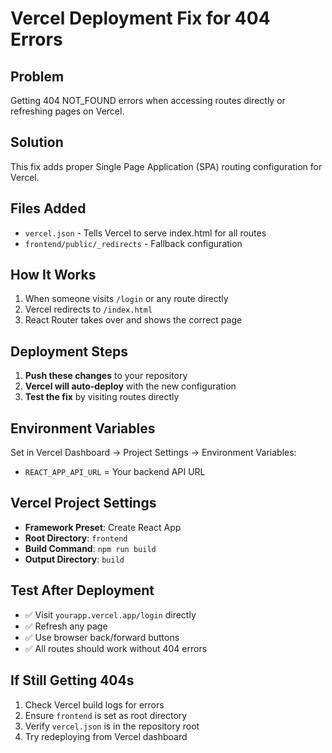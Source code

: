 # Vercel Deployment Fix for 404 Errors

## Problem
Getting 404 NOT_FOUND errors when accessing routes directly or refreshing pages on Vercel.

## Solution
This fix adds proper Single Page Application (SPA) routing configuration for Vercel.

## Files Added
- `vercel.json` - Tells Vercel to serve index.html for all routes
- `frontend/public/_redirects` - Fallback configuration

## How It Works
1. When someone visits `/login` or any route directly
2. Vercel redirects to `/index.html` 
3. React Router takes over and shows the correct page

## Deployment Steps
1. **Push these changes** to your repository
2. **Vercel will auto-deploy** with the new configuration
3. **Test the fix** by visiting routes directly

## Environment Variables
Set in Vercel Dashboard → Project Settings → Environment Variables:
- `REACT_APP_API_URL` = Your backend API URL

## Vercel Project Settings
- **Framework Preset**: Create React App
- **Root Directory**: `frontend`
- **Build Command**: `npm run build`
- **Output Directory**: `build`

## Test After Deployment
- ✅ Visit `yourapp.vercel.app/login` directly
- ✅ Refresh any page
- ✅ Use browser back/forward buttons
- ✅ All routes should work without 404 errors

## If Still Getting 404s
1. Check Vercel build logs for errors
2. Ensure `frontend` is set as root directory
3. Verify `vercel.json` is in the repository root
4. Try redeploying from Vercel dashboard